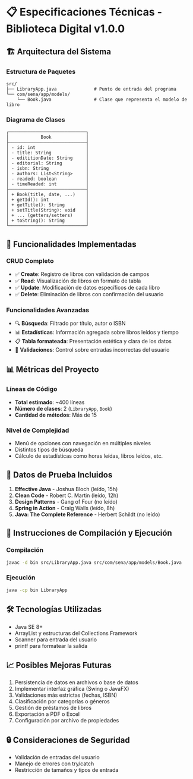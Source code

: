 
# 📋 Especificaciones Técnicas - Biblioteca Digital v1.0.0

## 🏗️ Arquitectura del Sistema

### Estructura de Paquetes
```
src/
├── LibraryApp.java              # Punto de entrada del programa
└── com/sena/app/models/
    └── Book.java                # Clase que representa el modelo de libro
```

### Diagrama de Clases
```
┌─────────────────────────────┐
│            Book             │
├─────────────────────────────┤
│ - id: int                   │
│ - title: String             │
│ - edititionDate: String     │
│ - editorial: String         │
│ - isbn: String              │
│ - authors: List<String>     │
│ - readed: boolean           │
│ - timeReaded: int           │
├─────────────────────────────┤
│ + Book(title, date, ...)    │
│ + getId(): int              │
│ + getTitle(): String        │
│ + setTitle(String): void    │
│ + ... (getters/setters)     │
│ + toString(): String        │
└─────────────────────────────┘
```

## 🔧 Funcionalidades Implementadas

### CRUD Completo
- ✅ **Create**: Registro de libros con validación de campos
- ✅ **Read**: Visualización de libros en formato de tabla
- ✅ **Update**: Modificación de datos específicos de cada libro
- ✅ **Delete**: Eliminación de libros con confirmación del usuario

### Funcionalidades Avanzadas
- 🔍 **Búsqueda**: Filtrado por título, autor o ISBN
- 📊 **Estadísticas**: Información agregada sobre libros leídos y tiempo
- 📋 **Tabla formateada**: Presentación estética y clara de los datos
- 🎯 **Validaciones**: Control sobre entradas incorrectas del usuario

## 📊 Métricas del Proyecto

### Líneas de Código
- **Total estimado**: ~400 líneas
- **Número de clases**: 2 (`LibraryApp`, `Book`)
- **Cantidad de métodos**: Más de 15

### Nivel de Complejidad
- Menú de opciones con navegación en múltiples niveles
- Distintos tipos de búsqueda
- Cálculo de estadísticas como horas leídas, libros leídos, etc.

## 🧪 Datos de Prueba Incluidos

1. **Effective Java** - Joshua Bloch (leído, 15h)  
2. **Clean Code** - Robert C. Martin (leído, 12h)  
3. **Design Patterns** - Gang of Four (no leído)  
4. **Spring in Action** - Craig Walls (leído, 8h)  
5. **Java: The Complete Reference** - Herbert Schildt (no leído)  

## 🚀 Instrucciones de Compilación y Ejecución

### Compilación
```bash
javac -d bin src/LibraryApp.java src/com/sena/app/models/Book.java
```

### Ejecución
```bash
java -cp bin LibraryApp
```

## 🛠️ Tecnologías Utilizadas

- Java SE 8+
- ArrayList y estructuras del Collections Framework
- Scanner para entrada del usuario
- printf para formatear la salida

## 📈 Posibles Mejoras Futuras

1. Persistencia de datos en archivos o base de datos
2. Implementar interfaz gráfica (Swing o JavaFX)
3. Validaciones más estrictas (fechas, ISBN)
4. Clasificación por categorías o géneros
5. Gestión de préstamos de libros
6. Exportación a PDF o Excel
7. Configuración por archivo de propiedades

## 🔒 Consideraciones de Seguridad

- Validación de entradas del usuario
- Manejo de errores con try/catch
- Restricción de tamaños y tipos de entrada
